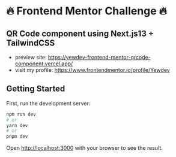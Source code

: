 # 🔥 Frontend Mentor Challenge 🔥
## QR Code component using Next.js13 + TailwindCSS
- preview site: https://yewdev-frontend-mentor-qrcode-component.vercel.app/
- visit my profile:  https://www.frontendmentor.io/profile/Yewdev

## Getting Started

First, run the development server:

```bash
npm run dev
# or
yarn dev
# or
pnpm dev
```

Open [http://localhost:3000](http://localhost:3000) with your browser to see the result.
